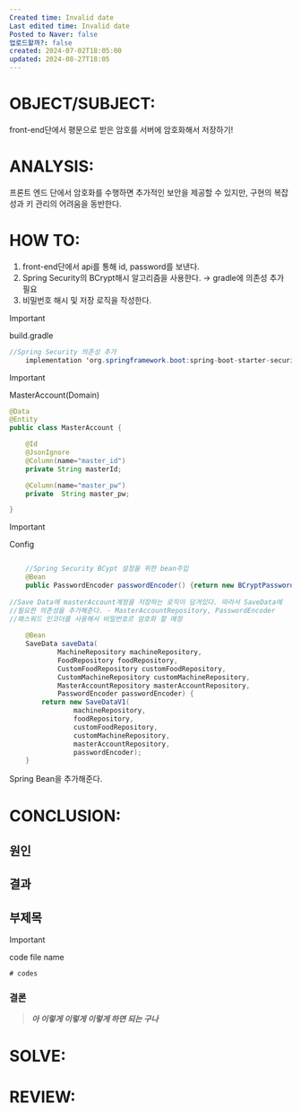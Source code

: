 ```yaml
---
Created time: Invalid date
Last edited time: Invalid date
Posted to Naver: false
업로드할까?: false
created: 2024-07-02T18:05:00
updated: 2024-08-27T18:05
---
```

# OBJECT/SUBJECT:

front-end단에서 평문으로 받은 암호를 서버에 암호화해서 저장하기!

  

# ANALYSIS:

프론트 엔드 단에서 암호화를 수행하면 추가적인 보안을 제공할 수 있지만, 구현의 복잡성과 키 관리의 어려움을 동반한다.

  

# HOW TO:

1. front-end단에서 api를 통해 id, password를 보낸다.
2. Spring Security의 BCrypt해시 알고리즘을 사용한다. → gradle에 의존성 추가 필요
3. 비밀번호 해시 및 저장 로직을 작성한다.

  

> [!important]  
> build.gradle  

```Java
//Spring Security 의존성 추가
    implementation 'org.springframework.boot:spring-boot-starter-security'
```

  

  

> [!important]  
> MasterAccount(Domain)  

```Java
@Data
@Entity
public class MasterAccount {

    @Id
    @JsonIgnore
    @Column(name="master_id")
    private String masterId;

    @Column(name="master_pw")
    private  String master_pw;

}
```

  

  

> [!important]  
> Config  

```Java

    //Spring Security BCypt 설정을 위한 bean주입
    @Bean
    public PasswordEncoder passwordEncoder() {return new BCryptPasswordEncoder();
    
//Save Data에 masterAccount계정을 저장하는 로직이 담겨있다. 따라서 SaveData에 
//필요한 의존성을 추가해준다. - MasterAccountRepository, PasswordEncoder
//패스워드 인코더를 사용해서 비밀번호르 암호화 할 예정      
    
    @Bean
    SaveData saveData(
            MachineRepository machineRepository,
            FoodRepository foodRepository,
            CustomFoodRepository customFoodRepository,
            CustomMachineRepository customMachineRepository,
            MasterAccountRepository masterAccountRepository,
            PasswordEncoder passwordEncoder) {
        return new SaveDataV1(
                machineRepository,
                foodRepository,
                customFoodRepository,
                customMachineRepository,
                masterAccountRepository,
                passwordEncoder);
    }
```

Spring Bean을 추가해준다.

  

# CONCLUSION:

## 원인

  

## 결과

  

  

## 부제목

> [!important]  
> code file name  

```Shell
# codes
```

  

### 결론

> _**아 이렇게 이렇게 이렇게 하면 되는 구나**_

# SOLVE:

  

# REVIEW: